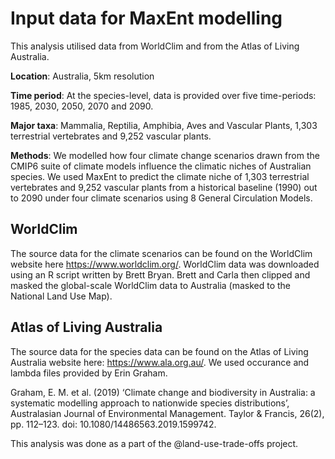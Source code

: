 # Input data for MaxEnt modelling
This analysis utilised data from WorldClim and from the Atlas of Living Australia. 

**Location**: Australia, 5km resolution

**Time period**: At the species-level, data is provided over five time-periods: 1985, 2030, 2050, 2070 and 2090. 

**Major taxa**: Mammalia, Reptilia, Amphibia, Aves and Vascular Plants, 1,303 terrestrial vertebrates and 9,252 vascular plants.

**Methods**: We modelled how four climate change scenarios drawn from the CMIP6 suite of climate models influence the climatic niches of Australian species. We used MaxEnt to predict the climate niche of 1,303 terrestrial vertebrates and 9,252 vascular plants from a historical baseline (1990) out to 2090 under four climate scenarios using 8 General Circulation Models.

## WorldClim
The source data for the climate scenarios can be found on the WorldClim website here https://www.worldclim.org/. WorldClim data was downloaded using an R script written by Brett Bryan. Brett and Carla then clipped and masked the global-scale WorldClim data to Australia (masked to the National Land Use Map).

## Atlas of Living Australia
The source data for the species data can be found on the Atlas of Living Australia website here: https://www.ala.org.au/. We used occurance and lambda files provided by Erin Graham. 

Graham, E. M. et al. (2019) ‘Climate change and biodiversity in Australia: a systematic modelling approach to nationwide species distributions’, Australasian Journal of Environmental Management. Taylor & Francis, 26(2), pp. 112–123. doi: 10.1080/14486563.2019.1599742.

This analysis was done as a part of the @land-use-trade-offs project.
